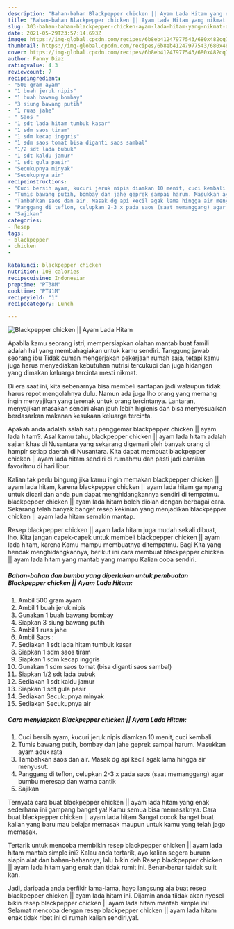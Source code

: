 ```yaml
---
description: "Bahan-bahan Blackpepper chicken || Ayam Lada Hitam yang nikmat dan Mudah Dibuat"
title: "Bahan-bahan Blackpepper chicken || Ayam Lada Hitam yang nikmat dan Mudah Dibuat"
slug: 303-bahan-bahan-blackpepper-chicken-ayam-lada-hitam-yang-nikmat-dan-mudah-dibuat
date: 2021-05-29T23:57:14.693Z
image: https://img-global.cpcdn.com/recipes/6b8eb41247977543/680x482cq70/blackpepper-chicken-ayam-lada-hitam-foto-resep-utama.jpg
thumbnail: https://img-global.cpcdn.com/recipes/6b8eb41247977543/680x482cq70/blackpepper-chicken-ayam-lada-hitam-foto-resep-utama.jpg
cover: https://img-global.cpcdn.com/recipes/6b8eb41247977543/680x482cq70/blackpepper-chicken-ayam-lada-hitam-foto-resep-utama.jpg
author: Fanny Diaz
ratingvalue: 4.3
reviewcount: 7
recipeingredient:
- "500 gram ayam"
- "1 buah jeruk nipis"
- "1 buah bawang bombay"
- "3 siung bawang putih"
- "1 ruas jahe"
- " Saos "
- "1 sdt lada hitam tumbuk kasar"
- "1 sdm saos tiram"
- "1 sdm kecap inggris"
- "1 sdm saos tomat bisa diganti saos sambal"
- "1/2 sdt lada bubuk"
- "1 sdt kaldu jamur"
- "1 sdt gula pasir"
- "Secukupnya minyak"
- "Secukupnya air"
recipeinstructions:
- "Cuci bersih ayam, kucuri jeruk nipis diamkan 10 menit, cuci kembali."
- "Tumis bawang putih, bombay dan jahe geprek sampai harum. Masukkan ayam aduk rata"
- "Tambahkan saos dan air. Masak dg api kecil agak lama hingga air menyusut."
- "Panggang di teflon, celupkan 2-3 x pada saos (saat memanggang) agar bumbu meresap dan warna cantik"
- "Sajikan"
categories:
- Resep
tags:
- blackpepper
- chicken
- 

katakunci: blackpepper chicken  
nutrition: 108 calories
recipecuisine: Indonesian
preptime: "PT38M"
cooktime: "PT41M"
recipeyield: "1"
recipecategory: Lunch

---
```



![Blackpepper chicken || Ayam Lada Hitam](https://img-global.cpcdn.com/recipes/6b8eb41247977543/680x482cq70/blackpepper-chicken-ayam-lada-hitam-foto-resep-utama.jpg)

Apabila kamu seorang istri, mempersiapkan olahan mantab buat famili adalah hal yang membahagiakan untuk kamu sendiri. Tanggung jawab seorang ibu Tidak cuman mengerjakan pekerjaan rumah saja, tetapi kamu juga harus menyediakan kebutuhan nutrisi tercukupi dan juga hidangan yang dimakan keluarga tercinta mesti nikmat.

Di era  saat ini, kita sebenarnya bisa membeli santapan jadi walaupun tidak harus repot mengolahnya dulu. Namun ada juga lho orang yang memang ingin menyajikan yang terenak untuk orang tercintanya. Lantaran, menyajikan masakan sendiri akan jauh lebih higienis dan bisa menyesuaikan berdasarkan makanan kesukaan keluarga tercinta. 



Apakah anda adalah salah satu penggemar blackpepper chicken || ayam lada hitam?. Asal kamu tahu, blackpepper chicken || ayam lada hitam adalah sajian khas di Nusantara yang sekarang digemari oleh banyak orang di hampir setiap daerah di Nusantara. Kita dapat membuat blackpepper chicken || ayam lada hitam sendiri di rumahmu dan pasti jadi camilan favoritmu di hari libur.

Kalian tak perlu bingung jika kamu ingin memakan blackpepper chicken || ayam lada hitam, karena blackpepper chicken || ayam lada hitam gampang untuk dicari dan anda pun dapat menghidangkannya sendiri di tempatmu. blackpepper chicken || ayam lada hitam boleh diolah dengan berbagai cara. Sekarang telah banyak banget resep kekinian yang menjadikan blackpepper chicken || ayam lada hitam semakin mantap.

Resep blackpepper chicken || ayam lada hitam juga mudah sekali dibuat, lho. Kita jangan capek-capek untuk membeli blackpepper chicken || ayam lada hitam, karena Kamu mampu membuatnya ditempatmu. Bagi Kita yang hendak menghidangkannya, berikut ini cara membuat blackpepper chicken || ayam lada hitam yang mantab yang mampu Kalian coba sendiri.

<!--inarticleads1-->

##### Bahan-bahan dan bumbu yang diperlukan untuk pembuatan Blackpepper chicken || Ayam Lada Hitam:

1. Ambil 500 gram ayam
1. Ambil 1 buah jeruk nipis
1. Gunakan 1 buah bawang bombay
1. Siapkan 3 siung bawang putih
1. Ambil 1 ruas jahe
1. Ambil  Saos :
1. Sediakan 1 sdt lada hitam tumbuk kasar
1. Siapkan 1 sdm saos tiram
1. Siapkan 1 sdm kecap inggris
1. Gunakan 1 sdm saos tomat (bisa diganti saos sambal)
1. Siapkan 1/2 sdt lada bubuk
1. Sediakan 1 sdt kaldu jamur
1. Siapkan 1 sdt gula pasir
1. Sediakan Secukupnya minyak
1. Sediakan Secukupnya air




<!--inarticleads2-->

##### Cara menyiapkan Blackpepper chicken || Ayam Lada Hitam:

1. Cuci bersih ayam, kucuri jeruk nipis diamkan 10 menit, cuci kembali.
1. Tumis bawang putih, bombay dan jahe geprek sampai harum. Masukkan ayam aduk rata
1. Tambahkan saos dan air. Masak dg api kecil agak lama hingga air menyusut.
1. Panggang di teflon, celupkan 2-3 x pada saos (saat memanggang) agar bumbu meresap dan warna cantik
1. Sajikan




Ternyata cara buat blackpepper chicken || ayam lada hitam yang enak sederhana ini gampang banget ya! Kamu semua bisa memasaknya. Cara buat blackpepper chicken || ayam lada hitam Sangat cocok banget buat kalian yang baru mau belajar memasak maupun untuk kamu yang telah jago memasak.

Tertarik untuk mencoba membikin resep blackpepper chicken || ayam lada hitam mantab simple ini? Kalau anda tertarik, ayo kalian segera buruan siapin alat dan bahan-bahannya, lalu bikin deh Resep blackpepper chicken || ayam lada hitam yang enak dan tidak rumit ini. Benar-benar taidak sulit kan. 

Jadi, daripada anda berfikir lama-lama, hayo langsung aja buat resep blackpepper chicken || ayam lada hitam ini. Dijamin anda tiidak akan nyesel bikin resep blackpepper chicken || ayam lada hitam mantab simple ini! Selamat mencoba dengan resep blackpepper chicken || ayam lada hitam enak tidak ribet ini di rumah kalian sendiri,ya!.

